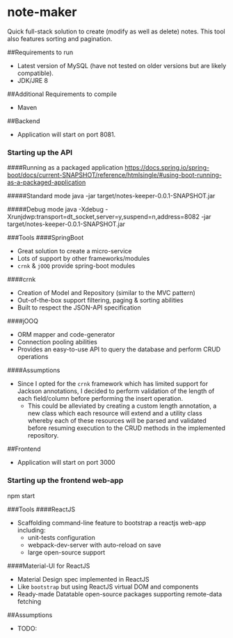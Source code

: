 # note-maker
Quick full-stack solution to create (modify as well as delete) notes.  This tool also features sorting and pagination.

##Requirements to run
 - Latest version of MySQL (have not tested on older versions but are likely compatible).
 - JDK/JRE 8

##Additional Requirements to compile
 - Maven

##Backend
 - Application will start on port 8081.

### Starting up the API
####Running as a packaged application
https://docs.spring.io/spring-boot/docs/current-SNAPSHOT/reference/htmlsingle/#using-boot-running-as-a-packaged-application

#####Standard mode
java -jar target/notes-keeper-0.0.1-SNAPSHOT.jar

#####Debug mode
java -Xdebug -Xrunjdwp:transport=dt_socket,server=y,suspend=n,address=8082 -jar target/notes-keeper-0.0.1-SNAPSHOT.jar

###Tools
####SpringBoot
 - Great solution to create a micro-service
 - Lots of support by other frameworks/modules
 - `crnk` & `jOOQ` provide spring-boot modules

####crnk
 - Creation of Model and Repository (similar to the MVC pattern)
 - Out-of-the-box support filtering, paging & sorting abilities
 - Built to respect the JSON-API specification

####jOOQ
 - ORM mapper and code-generator
 - Connection pooling abilities
 - Provides an easy-to-use API to query the database and perform CRUD operations

####Assumptions
 - Since I opted for the `crnk` framework which has limited support for Jackson annotations,
   I decided to perform validation of the length of each field/column before performing the
   insert operation.
    - This could be alleviated by creating a custom length annotation, a new class which
      each resource will extend and a utility class whereby each of these resources will be
      parsed and validated before resuming execution to the CRUD methods in the implemented
      repository.

##Frontend
 - Application will start on port 3000

### Starting up the frontend web-app
npm start

###Tools
####ReactJS
 - Scaffolding command-line feature to bootstrap a reactjs web-app including:
    - unit-tests configuration
    - webpack-dev-server with auto-reload on save
    - large open-source support

####Material-UI for ReactJS
 - Material Design spec implemented in ReactJS
 - Like `bootstrap` but using ReactJS virtual DOM and components
 - Ready-made Datatable open-source packages supporting remote-data fetching

##Assumptions
 - TODO: <frontend-assumptions>
